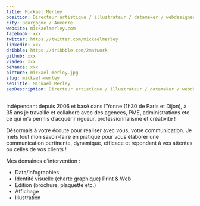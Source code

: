```yaml
---
title: Mickael Merley
position: Directeur artistique / illustrateur / datamaker / webdesigner
city: Bourgogne / Auxerre
website: mickaelmerley.com
facebook: xxx
twitter: https://twitter.com/mickaelmerley
linkedin: xxx
dribble: https://dribbble.com/2matwork
github: xxx
viadeo: xxx
behance: xxx
picture: mickael-merley.jpg
slug: mickael-merley
seoTitle: Mickael Merley
seoDescription: Directeur artistique / illustrateur / datamaker / webdesigner
---
```


Indépendant depuis 2006 et basé dans l’Yonne (1h30 de Paris et Dijon), à 35 ans je travaille et collabore avec des agences, PME, administrations etc. ce qui m’a permis d’acquérir rigueur, professionnalisme et créativité !

Désormais à votre écoute pour réaliser avec vous, votre communication.
Je mets tout mon savoir-faire en pratique pour vous élaborer une communication pertinente, dynamique, efficace et répondant à vos attentes ou celles de vos clients !

Mes domaines d’intervention :

* Data/infographies
* Identité visuelle (charte graphique) Print & Web
* Édition (brochure, plaquette etc.)
* Affichage
* Illustration
